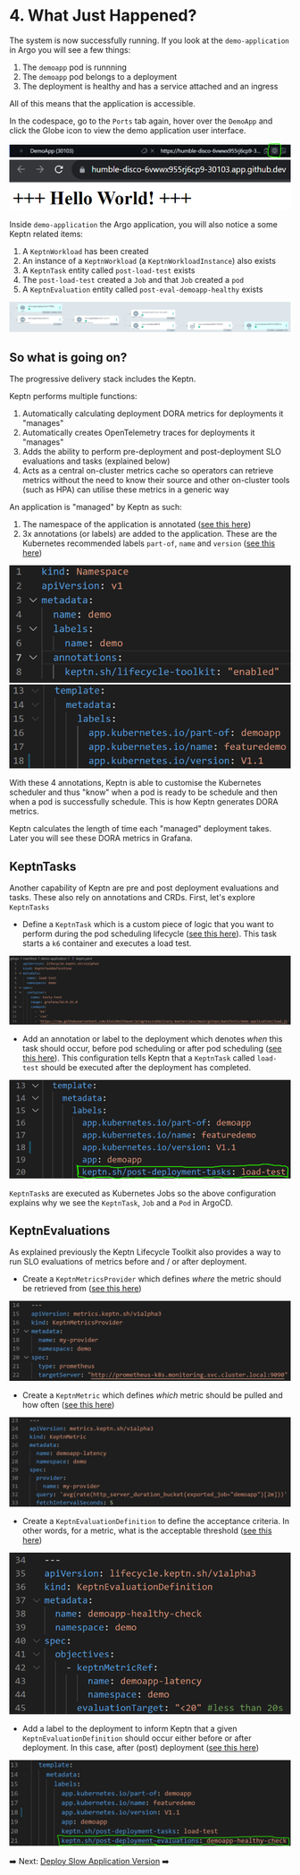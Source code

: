 # 4. What Just Happened?

The system is now successfully running. If you look at the `demo-application` in Argo you will see a few things:

1. The `demoapp` pod is runnning
1. The `demoapp` pod belongs to a deployment
1. The deployment is healthy and has a service attached and an ingress

All of this means that the application is accessible.

In the codespace, go to the `Ports` tab again, hover over the `DemoApp` and click the Globe icon to view the demo application user interface.

![access demo app](assets/access-demo-app.png)
![demo app UI](assets/demo-app-ui.png)

Inside `demo-application` the Argo application, you will also notice a some Keptn related items:

1. A `KeptnWorkload` has been created
1. An instance of a `KeptnWorkload` (a `KeptnWorkloadInstance`) also exists
1. A `KeptnTask` entity called `post-load-test` exists
1. The `post-load-test` created a `Job` and that `Job` created a `pod`
1. A `KeptnEvaluation` entity called `post-eval-demoapp-healthy` exists

![demo app argo keptn resources](assets/demo-app-argo-keptn.png)

## So what is going on?

The progressive delivery stack includes the Keptn.

Keptn performs multiple functions:

1. Automatically calculating deployment DORA metrics for deployments it "manages"
1. Automatically creates OpenTelemetry traces for deployments it "manages"
1. Adds the ability to perform pre-deployment and post-deployment SLO evaluations and tasks (explained below)
1. Acts as a central on-cluster metrics cache so operators can retrieve metrics without the need to know their source and other on-cluster tools (such as HPA) can utilise these metrics in a generic way

An application is "managed" by Keptn as such:

1. The namespace of the application is annotated ([see this here](https://github.com/dynatrace-oss/progressiveDelivery-masterclass/blob/main/gitops/manifests/demo-application/namespace.yaml#L7))
1. 3x annotations (or labels) are added to the application. These are the Kubernetes recommended labels `part-of`, `name` and `version` ([see this here](https://github.com/dynatrace-oss/progressiveDelivery-masterclass/blob/main/gitops/manifests/demo-application/deployment.yaml#L16-L18))

![demo app namespace annotated](assets/demo-app-ns-annotated.png)
![demo app 3 annotations](assets/demo-app-part-of-version-name-annotations.png)

With these 4 annotations, Keptn is able to customise the Kubernetes scheduler and thus "know" when a pod is ready to be schedule and then when a pod is successfully schedule. This is how Keptn generates DORA metrics.

Keptn calculates the length of time each "managed" deployment takes. Later you will see these DORA metrics in Grafana.

## KeptnTasks

Another capability of Keptn are pre and post deployment evaluations and tasks. These also rely on annotations and CRDs. First, let's explore `KeptnTasks`

* Define a `KeptnTask` which is a custom piece of logic that you want to perform during the pod scheduling lifecycle ([see this here](https://github.com/dynatrace-oss/progressiveDelivery-masterclass/blob/main/gitops/manifests/demo-application/keptn.yaml#L1)).
    This task starts a `k6` container and executes a load test.

![keptn task](assets/keptn-task.png)

* Add an annotation or label to the deployment which denotes *when* this task should occur, before pod scheduling or after pod scheduling ([see this here](https://github.com/dynatrace-oss/progressiveDelivery-masterclass/blob/main/gitops/manifests/demo-application/deployment.yaml#L20)).
    This configuration tells Keptn that a `KeptnTask` called `load-test` should be executed after the deployment has completed.

![keptn post tasks](assets/keptn-post-tasks.png)

`KeptnTask`s are executed as Kubernetes Jobs so the above configuration explains why we see the `KeptnTask`, `Job` and a `Pod` in ArgoCD.



## KeptnEvaluations

As explained previously the Keptn Lifecycle Toolkit also provides a way to run SLO evaluations of metrics before and / or  after deployment.

* Create a `KeptnMetricsProvider` which defines *where* the metric should be retrieved from ([see this here](https://github.com/dynatrace-oss/progressiveDelivery-masterclass/blob/main/gitops/manifests/demo-application/keptn.yaml#L15))

![keptn metrics provider](assets/keptn-metrics-provider.png)

* Create a `KeptnMetric` which defines *which* metric should be pulled and how often ([see this here](https://github.com/dynatrace-oss/progressiveDelivery-masterclass/blob/main/gitops/manifests/demo-application/keptn.yaml#L24))

![keptn metric](assets/keptn-metric.png)

* Create a `KeptnEvaluationDefinition` to define the acceptance criteria. In other words, for a metric, what is the acceptable threshold ([see this here](https://github.com/dynatrace-oss/progressiveDelivery-masterclass/blob/main/gitops/manifests/demo-application/keptn.yaml#L35))

![keptn metric](assets/keptn-evaluation-definition.png)

* Add a label to the deployment to inform Keptn that a given `KeptnEvaluationDefinition` should occur either before or after deployment. In this case, after (post) deployment ([see this here](https://github.com/dynatrace-oss/progressiveDelivery-masterclass/blob/main/gitops/manifests/demo-application/deployment.yaml#L21))

![keptn evaluation label](assets/keptn-eval-label.png)

➡️ Next: [Deploy Slow Application Version](5-deploy-slow-version.md) ➡️